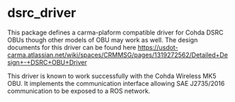 # dsrc_driver

This package defines a carma-plaform compatible driver for Cohda DSRC OBUs though other models of OBU may work as well. The design documents for this driver can be found here https://usdot-carma.atlassian.net/wiki/spaces/CRMMSG/pages/1319272562/Detailed+Design+-+DSRC+OBU+Driver

This driver is known to work successfully with the Cohda Wireless MK5 OBU. It implements the communication interface allowing SAE J2735/2016 communication to be exposed to a ROS network.

